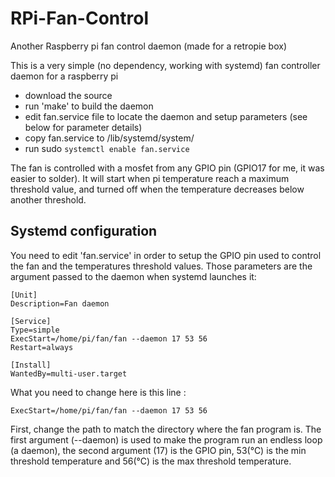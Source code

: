 # RPi-Fan-Control
Another Raspberry pi fan control daemon (made for a retropie box)

This is a very simple (no dependency, working with systemd) fan controller daemon for a raspberry pi 
* download the source
* run 'make' to build the daemon  
* edit fan.service file to locate the daemon and setup parameters (see below for parameter details)
* copy fan.service to /lib/systemd/system/
* run sudo ```systemctl enable fan.service```

The fan is controlled with a mosfet from any GPIO pin (GPIO17 for me, it was easier to solder). It will start when pi temperature reach a maximum threshold value, and turned off when the temperature decreases below another threshold.

## Systemd configuration
You need to edit 'fan.service' in order to setup the GPIO pin used to control the fan and the temperatures threshold values.
Those parameters are the argument passed to the daemon when systemd launches it:

```
[Unit]
Description=Fan daemon

[Service]
Type=simple
ExecStart=/home/pi/fan/fan --daemon 17 53 56
Restart=always

[Install]
WantedBy=multi-user.target
```

What you need to change here is this line :
```
ExecStart=/home/pi/fan/fan --daemon 17 53 56
```
First, change the path to match the directory where the fan program is. The first argument (--daemon) is used to make the program  run an endless loop (a daemon), the second argument (17) is the GPIO pin, 53(°C) is the min threshold temperature and 56(°C) is the max threshold temperature.
